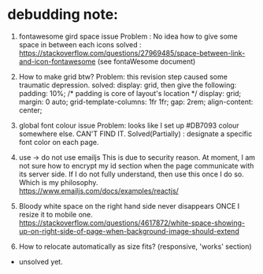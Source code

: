 # debudding note:

1. fontawesome gird space issue
Problem : No idea how to give some space in between each icons
solved : https://stackoverflow.com/questions/27969485/space-between-link-and-icon-fontawesome (see fontaWesome document) 

2. How to make grid btw?
Problem: this revision step caused some traumatic depression.
solved:
display: grid, then give the following:
    padding: 10%; /* padding is core of layout's location */
    display: grid;
    margin: 0 auto;
    grid-template-columns: 1fr 1fr;
    gap: 2rem;
    align-content: center;

3. global font colour issue
Problem: looks like I set up #DB7093 colour somewhere else. CAN'T FIND IT.
Solved(Partially) : designate a specific font color on each page.  

4. use -> do not use emailjs
This is due to security reason. At moment, I am not sure how to encrypt my id section when the page communicate with its server side.
If I do not fully understand, then use this once I do so. Which is my philosophy.
https://www.emailjs.com/docs/examples/reactjs/

5. Bloody white space on the right hand side never disappears ONCE I resize it to mobile one.
https://stackoverflow.com/questions/4617872/white-space-showing-up-on-right-side-of-page-when-background-image-should-extend

6. How to relocate automatically as size fits? (responsive, 'works' section) 
- unsolved yet.
